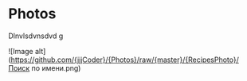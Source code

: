 # Photos
Dlnvlsdvnsdvd <a href="code.png">g</a>

![Image alt](https://github.com/{jjjCoder}/{Photos}/raw/{master}/{RecipesPhoto}/Поиск по имени.png)

